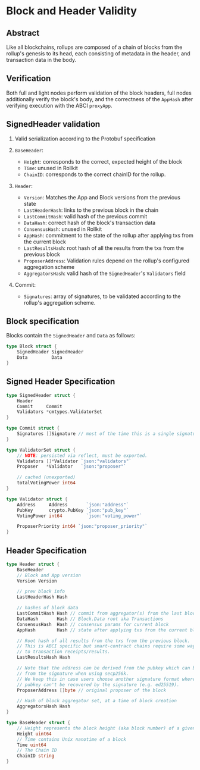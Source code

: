 # Block and Header Validity

## Abstract

Like all blockchains, rollups are composed of a chain of blocks from the rollup's genesis to its head, each consisting of metadata in the header, and transaction data in the body.

## Verification

Both full and light nodes perform validation of the block headers, full nodes additionally verify the block's body, and the correctness of the `AppHash` after verifying execution with the ABCI `proxyApp`.

## SignedHeader validation

1. Valid serialization according to the Protobuf specification

2. `BaseHeader`:
    - `Height`: corresponds to the correct, expected height of the block
    - `Time`: unused in Rollkit
    - `ChainID`: corresponds to the correct chainID for the rollup.
3. `Header`:
    - `Version`: Matches the App and Block versions from the previous state
    - `LastHeaderHash`: links to the previous block in the chain
    - `LastCommitHash`: valid hash of the previous commit
    - `DataHash`: correct hash of the block's transaction data
    - `ConsensusHash`: unused in Rollkit
    - `AppHash`: commitment to the state of the rollup after applying txs from the current block
    - `LastResultsHash`: root hash of all the results from the txs from the previous block
    - `ProposerAddress`: Validation rules depend on the rollup's configured aggregation scheme
    - `AggregatorsHash`: valid hash of the `SignedHeader`'s `Validators` field
4. Commit:
    - `Signatures`: array of signatures, to be validated according to the rollup's aggregation scheme.

## Block specification

Blocks contain the `SignedHeader` and `Data` as follows:

```go
type Block struct {
	SignedHeader SignedHeader
	Data         Data
}
```

## Signed Header Specification

```go
type SignedHeader struct {
	Header
	Commit     Commit
	Validators *cmtypes.ValidatorSet
}

type Commit struct {
	Signatures []Signature // most of the time this is a single signature
}

type ValidatorSet struct {
	// NOTE: persisted via reflect, must be exported.
	Validators []*Validator `json:"validators"`
	Proposer   *Validator   `json:"proposer"`

	// cached (unexported)
	totalVotingPower int64
}

type Validator struct {
	Address     Address       `json:"address"`
	PubKey      crypto.PubKey `json:"pub_key"`
	VotingPower int64         `json:"voting_power"`

	ProposerPriority int64 `json:"proposer_priority"`
}
```

## Header Specification

```go
type Header struct {
	BaseHeader
	// Block and App version
	Version Version

	// prev block info
	LastHeaderHash Hash

	// hashes of block data
	LastCommitHash Hash // commit from aggregator(s) from the last block
	DataHash       Hash // Block.Data root aka Transactions
	ConsensusHash  Hash // consensus params for current block
	AppHash        Hash // state after applying txs from the current block

	// Root hash of all results from the txs from the previous block.
	// This is ABCI specific but smart-contract chains require some way of committing
	// to transaction receipts/results.
	LastResultsHash Hash

	// Note that the address can be derived from the pubkey which can be derived
	// from the signature when using secp256k.
	// We keep this in case users choose another signature format where the
	// pubkey can't be recovered by the signature (e.g. ed25519).
	ProposerAddress []byte // original proposer of the block

	// Hash of block aggregator set, at a time of block creation
	AggregatorsHash Hash
}

type BaseHeader struct {
	// Height represents the block height (aka block number) of a given header
	Height uint64
	// Time contains Unix nanotime of a block
	Time uint64
	// The Chain ID
	ChainID string
}
```
